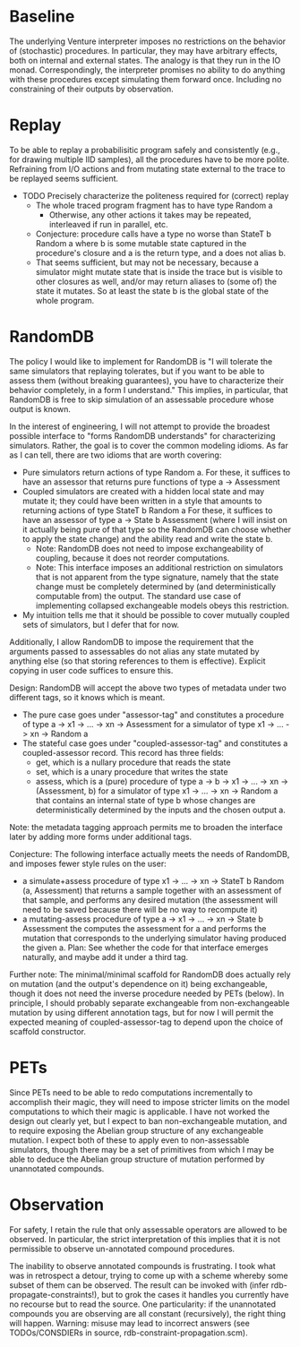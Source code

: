 Baseline
========

The underlying Venture interpreter imposes no restrictions on the
behavior of (stochastic) procedures.  In particular, they may have
arbitrary effects, both on internal and external states.  The analogy
is that they run in the IO monad.  Correspondingly, the interpreter
promises no ability to do anything with these procedures except
simulating them forward once.  Including no constraining of their
outputs by observation.

Replay
======

To be able to replay a probabilisitic program safely and consistently
(e.g., for drawing multiple IID samples), all the procedures have to
be more polite.  Refraining from I/O actions and from mutating state
external to the trace to be replayed seems sufficient.
- TODO Precisely characterize the politeness required for (correct)
  replay
  - The whole traced program fragment has to have type Random a
    - Otherwise, any other actions it takes may be repeated,
      interleaved if run in parallel, etc.
  - Conjecture: procedure calls have a type no worse than
      StateT b Random a
    where b is some mutable state captured in the procedure's closure
    and a is the return type, and a does not alias b.
  - That seems sufficient, but may not be necessary, because a
    simulator might mutate state that is inside the trace but is
    visible to other closures as well, and/or may return aliases to
    (some of) the state it mutates.  So at least the state b is the
    global state of the whole program.

RandomDB
========

The policy I would like to implement for RandomDB is "I will tolerate
the same simulators that replaying tolerates, but if you want to be
able to assess them (without breaking guarantees), you have to
characterize their behavior completely, in a form I understand."  This
implies, in particular, that RandomDB is free to skip simulation of an
assessable procedure whose output is known.

In the interest of engineering, I will not attempt to provide the
broadest possible interface to "forms RandomDB understands" for
characterizing simulators.  Rather, the goal is to cover the common
modeling idioms.  As far as I can tell, there are two idioms that are
worth covering:
- Pure simulators return actions of type Random a.  For these, it
  suffices to have an assessor that returns pure functions of type
    a -> Assessment
- Coupled simulators are created with a hidden local state and may
  mutate it; they could have been written in a style that amounts to
  returning actions of type
    StateT b Random a
  For these, it suffices to have an assessor of type
    a -> State b Assessment
  (where I will insist on it actually being pure of that type so the
  RandomDB can choose whether to apply the state change) and the
  ability read and write the state b.
  - Note: RandomDB does not need to impose exchangeability of
    coupling, because it does not reorder computations.
  - Note: This interface imposes an additional restriction on
    simulators that is not apparent from the type signature, namely
    that the state change must be completely determined by (and
    deterministically computable from) the output.  The standard use
    case of implementing collapsed exchangeable models obeys this
    restriction.
- My intuition tells me that it should be possible to cover mutually
  coupled sets of simulators, but I defer that for now.

Additionally, I allow RandomDB to impose the requirement that the
arguments passed to assessables do not alias any state mutated by
anything else (so that storing references to them is effective).
Explicit copying in user code suffices to ensure this.

Design: RandomDB will accept the above two types of metadata under two
different tags, so it knows which is meant.
- The pure case goes under "assessor-tag" and constitutes a procedure
  of type a -> x1 -> ... -> xn -> Assessment for a simulator of type
  x1 -> ... -> xn -> Random a
- The stateful case goes under "coupled-assessor-tag" and constitutes
  a coupled-assessor record.  This record has three fields:
  - get, which is a nullary procedure that reads the state
  - set, which is a unary procedure that writes the state
  - assess, which is a (pure) procedure of type
      a -> b -> x1 -> ... -> xn -> (Assessment, b)
    for a simulator of type
      x1 -> ... -> xn -> Random a
    that contains an internal state of type b whose changes are
    deterministically determined by the inputs and the chosen output a.

Note: the metadata tagging approach permits me to broaden the
interface later by adding more forms under additional tags.

Conjecture: The following interface actually meets the needs of
RandomDB, and imposes fewer style rules on the user:
- a simulate+assess procedure of type
    x1 -> ... -> xn -> StateT b Random (a, Assessment)
  that returns a sample together with an assessment of that sample,
  and performs any desired mutation (the assessment will need to be
  saved because there will be no way to recompute it)
- a mutating-assess procedure of type
    a -> x1 -> ... -> xn -> State b Assessment
  the computes the assessment for a and performs the mutation
  that corresponds to the underlying simulator having produced the
  given a.
Plan: See whether the code for that interface emerges naturally, and
maybe add it under a third tag.

Further note: The minimal/minimal scaffold for RandomDB does actually
rely on mutation (and the output's dependence on it) being
exchangeable, though it does not need the inverse procedure needed by
PETs (below).  In principle, I should probably separate exchangeable
from non-exchangeable mutation by using different annotation tags, but
for now I will permit the expected meaning of coupled-assessor-tag to
depend upon the choice of scaffold constructor.

PETs
====

Since PETs need to be able to redo computations incrementally to
accomplish their magic, they will need to impose stricter limits on
the model computations to which their magic is applicable.  I have not
worked the design out clearly yet, but I expect to ban
non-exchangeable mutation, and to require exposing the Abelian group
structure of any exchangeable mutation.  I expect both of these to
apply even to non-assessable simulators, though there may be a set of
primitives from which I may be able to deduce the Abelian group
structure of mutation performed by unannotated compounds.

Observation
===========

For safety, I retain the rule that only assessable operators are
allowed to be observed.  In particular, the strict interpretation of
this implies that it is not permissible to observe un-annotated
compound procedures.

The inability to observe annotated compounds is frustrating.  I took
what was in retrospect a detour, trying to come up with a scheme
whereby some subset of them can be observed.  The result can be
invoked with (infer rdb-propagate-constraints!), but to grok the cases
it handles you currently have no recourse but to read the source.  One
particularity: if the unannotated compounds you are observing are all
constant (recursively), the right thing will happen.  Warning: misuse
may lead to incorrect answers (see TODOs/CONSDIERs in source,
rdb-constraint-propagation.scm).

